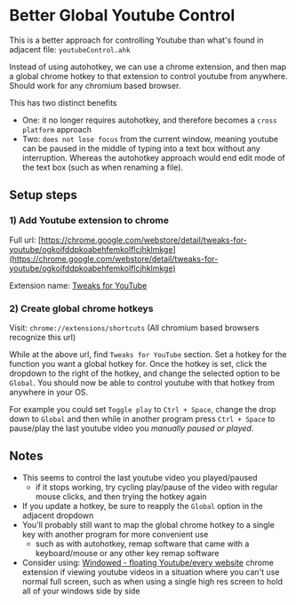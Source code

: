 # Better Global Youtube Control
This is a better approach for controlling Youtube than what's found in adjacent file: ```youtubeControl.ahk```

Instead of using autohotkey, we can use a chrome extension, and then map a global chrome hotkey to that extension to control youtube from anywhere. Should work for any chromium based browser.

This has two distinct benefits
- One: it no longer requires autohotkey, and therefore becomes a ```cross platform``` approach
- Two: ```does not lose focus``` from the current window, meaning youtube can be paused in the middle of typing into a text box without any interruption. Whereas the autohotkey approach would end edit mode of the text box (such as when renaming a file).

## Setup steps
### 1) Add Youtube extension to chrome
Full url: [https://chrome.google.com/webstore/detail/tweaks-for-youtube/ogkoifddpkoabehfemkolflcjhklmkge](https://chrome.google.com/webstore/detail/tweaks-for-youtube/ogkoifddpkoabehfemkolflcjhklmkge)

Extension name: [Tweaks for YouTube](https://chrome.google.com/webstore/detail/tweaks-for-youtube/ogkoifddpkoabehfemkolflcjhklmkge)

### 2) Create global chrome hotkeys
Visit: ```chrome://extensions/shortcuts``` (All chromium based browsers recognize this url)

While at the above url, find ```Tweaks for YouTube``` section. Set a hotkey for the function you want a global hotkey for. Once the hotkey is set, click the dropdown to the right of the hotkey, and change the selected option to be ```Global```. You should now be able to control youtube with that hotkey from anywhere in your OS.

For example you could set ```Toggle play``` to ```Ctrl + Space```, change the drop down to ```Global``` and then while in another program press ```Ctrl + Space``` to pause/play the last youtube video you _manually paused or played_.

## Notes
- This seems to control the last youtube video you played/paused
  - if it stops working, try cycling play/pause of the video with regular mouse clicks, and then trying the hotkey again
- If you update a hotkey, be sure to reapply the ```Global``` option in the adjacent dropdown
- You'll probably still want to map the global chrome hotkey to a single key with another program for more convenient use
  - such as with autohotkey, remap software that came with a keyboard/mouse or any other key remap software
- Consider using: [Windowed - floating Youtube/every website](https://chrome.google.com/webstore/detail/windowed-floating-youtube/gibipneadnbflmkebnmcbgjdkngkbklb?hl=en) chrome extension if viewing youtube videos in a situation where you can't use normal full screen, such as when using a single high res screen to hold all of your windows side by side
